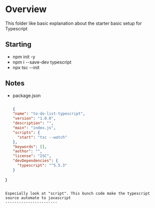 # Overview

This folder like basic explanation about the starter basic setup for Typescript


## Starting

- npm init -y
- npm i --save-dev typescript
- npx tsc --init

## Notes

- package.json
  ```json

  {
  "name": "to-do-list-typescript",
  "version": "1.0.0",
  "description": "",
  "main": "index.js",
  "scripts": {
    "start": "tsc --watch"
  },
  "keywords": [],
  "author": "",
  "license": "ISC",
  "devDependencies": {
    "typescript": "^5.5.3"
  }
}
  ```

Especially look at "script". This bunch code make the typescript source automate to javascript 
-----------------------
